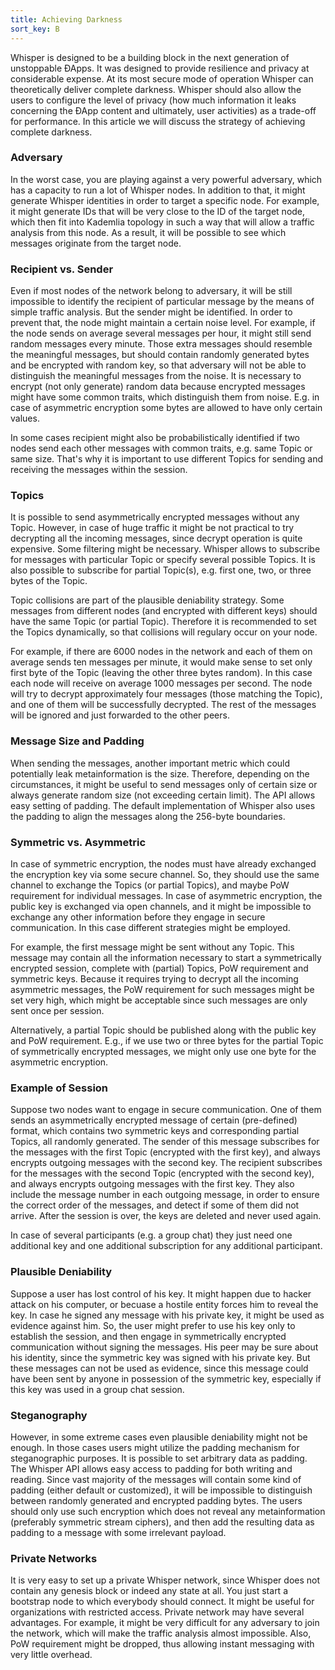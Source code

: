```yaml
---
title: Achieving Darkness
sort_key: B
---
```


Whisper is designed to be a building block in the next generation of unstoppable ÐApps. It was designed to provide resilience and privacy at considerable expense. At its most secure mode of operation Whisper can theoretically deliver complete darkness. Whisper should also allow the users to configure the level of privacy (how much information it leaks concerning the ÐApp content and ultimately, user activities) as a trade-off for performance. In this article we will discuss the strategy of achieving complete darkness.

### Adversary

In the worst case, you are playing against a very powerful adversary, which has a capacity to run a lot of Whisper nodes. In addition to that, it might generate Whisper identities in order to target a specific node. For example, it might generate IDs that will be very close to the ID of the target node, which then fit into Kademlia topology in such a way that will allow a traffic analysis from this node. As a result, it will be possible to see which messages originate from the target node.

### Recipient vs. Sender

Even if most nodes of the network belong to adversary, it will be still impossible to identify the recipient of particular message by the means of simple traffic analysis. But the sender might be identified. In order to prevent that, the node might maintain a certain noise level. For example, if the node sends on average several messages per hour, it might still send random messages every minute. Those extra messages should resemble the meaningful messages, but should contain randomly generated bytes and be encrypted with random key, so that adversary will not be able to distinguish the meaningful messages from the noise. It is necessary to encrypt (not only generate) random data because encrypted messages might have some common traits, which distinguish them from noise. E.g. in case of asymmetric encryption some bytes are allowed to have only certain values. 

In some cases recipient might also be probabilistically identified if two nodes send each other messages with common traits, e.g. same Topic or same size. That's why it is important to use different Topics for sending and receiving the messages within the session.

### Topics

It is possible to send asymmetrically encrypted messages without any Topic. However, in case of huge traffic it might be not practical to try decrypting all the incoming messages, since decrypt operation is quite expensive. Some filtering might be necessary. Whisper allows to subscribe for messages with particular Topic or specify several possible Topics. It is also possible to subscribe for partial Topic(s), e.g. first one, two, or three bytes of the Topic.

Topic collisions are part of the plausible deniability strategy. Some messages from different nodes (and encrypted with different keys) should have the same Topic (or partial Topic). Therefore it is recommended to set the Topics dynamically, so that collisions will regulary occur on your node.

For example, if there are 6000 nodes in the network and each of them on average sends ten messages per minute, it would make sense to set only first byte of the Topic (leaving the other three bytes random). In this case each node will receive on average 1000 messages per second. The node will try to decrypt approximately four messages (those matching the Topic), and one of them will be successfully decrypted. The rest of the messages will be ignored and just forwarded to the other peers.

### Message Size and Padding

When sending the messages, another important metric which could potentially leak metainformation is the size. Therefore, depending on the circumstances, it might be useful to send messages only of certain size or always generate random size (not exceeding certain limit). The API allows easy setting of padding. The default implementation of Whisper also uses the padding to align the messages along the 256-byte boundaries.

### Symmetric vs. Asymmetric

In case of symmetric encryption, the nodes must have already exchanged the encryption key via some secure channel. So, they should use the same channel to exchange the Topics (or partial Topics), and maybe PoW requirement for individual messages. In case of asymmetric encryption, the public key is exchanged via open channels, and it might be impossible to exchange any other information before they engage in secure communication. In this case different strategies might be employed. 

For example, the first message might be sent without any Topic. This message may contain all the information necessary to start a symmetrically encrypted session, complete with (partial) Topics, PoW requirement and symmetric keys. Because it requires trying to decrypt all the incoming asymmetric messages, the PoW requirement for such messages might be set very high, which might be acceptable since such messages are only sent once per session. 

Alternatively, a partial Topic should be published along with the public key and PoW requirement. E.g., if we use two or three bytes for the partial Topic of symmetrically encrypted messages, we might only use one byte for the asymmetric encryption.

### Example of Session

Suppose two nodes want to engage in secure communication. One of them sends an asymmetrically encrypted message of certain (pre-defined) format, which contains two symmetric keys and corresponding partial Topics, all randomly generated. The sender of this message subscribes for the messages with the first Topic (encrypted with the first key), and always encrypts outgoing messages with the second key. The recipient subscribes for the messages with the second Topic (encrypted with the second key), and always encrypts outgoing messages with the first key. They also include the message number in each outgoing message, in order to ensure the correct order of the messages, and detect if some of them did not arrive. After the session is over, the keys are deleted and never used again.

In case of several participants (e.g. a group chat) they just need one additional key and one additional subscription for any additional participant.

### Plausible Deniability

Suppose a user has lost control of his key. It might happen due to hacker attack on his computer, or becuase a hostile entity forces him to reveal the key. In case he signed any message with his private key, it might be used as evidence against him. So, the user might prefer to use his key only to establish the session, and then engage in symmetrically encrypted communication without signing the messages. His peer may be sure about his identity, since the symmetric key was signed with his private key. But these messages can not be used as evidence, since this message could have been sent by anyone in possession of the symmetric key, especially if this key was used in a group chat session.

### Steganography

However, in some extreme cases even plausible deniability might not be enough. In those cases users might utilize the padding mechanism for steganographic purposes. It is possible to set arbitrary data as padding. The Whisper API allows easy access to padding for both writing and reading. Since vast majority of the messages will contain some kind of padding (either default or customized), it will be impossible to distinguish between randomly generated and encrypted padding bytes. The users should only use such encryption which does not reveal any metainformation (preferably symmetric stream ciphers), and then add the resulting data as padding to a message with some irrelevant payload.

### Private Networks

It is very easy to set up a private Whisper network, since Whisper does not contain any genesis block or indeed any state at all. You just start a bootstrap node to which everybody should connect. It might be useful for organizations with restricted access. Private network may have several advantages. For example, it might be very difficult for any adversary to join the network, which will make the traffic analysis almost impossible. Also, PoW requirement might be dropped, thus allowing instant messaging with very little overhead.
